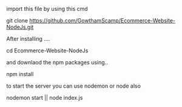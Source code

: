 import this file by using this cmd

git clone https://github.com/GowthamScamp/Ecommerce-Website-NodeJs.git

After installing ....

 cd Ecommerce-Website-NodeJs 

 and downlaod the npm packages using..
 
 npm install

 to start the server you can use nodemon or node also

 nodemon start ||  node index.js
